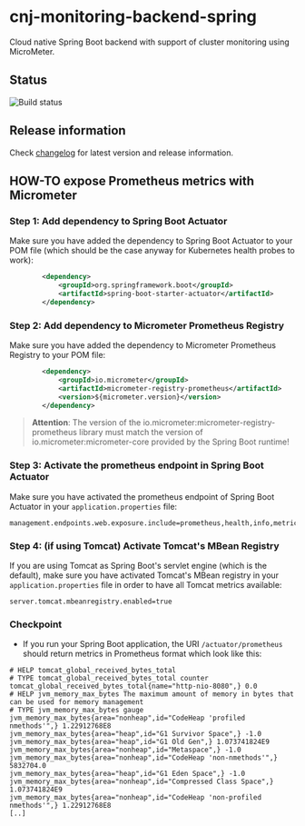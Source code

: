 # cnj-monitoring-backend-spring

Cloud native Spring Boot backend with support of cluster monitoring using MicroMeter.

## Status

![Build status](https://drone.cloudtrain.aws.msgoat.eu/api/badges/msgoat/cnj-monitoring-backend-spring/status.svg)

## Release information

Check [changelog](changelog.md) for latest version and release information.

## HOW-TO expose Prometheus metrics with Micrometer

### Step 1: Add dependency to Spring Boot Actuator

Make sure you have added the dependency to Spring Boot Actuator to your POM file 
(which should be the case anyway for Kubernetes health probes to work):
````xml
        <dependency>
            <groupId>org.springframework.boot</groupId>
            <artifactId>spring-boot-starter-actuator</artifactId>
        </dependency>
````

### Step 2: Add dependency to Micrometer Prometheus Registry

Make sure you have added the dependency to Micrometer Prometheus Registry to your POM file:
````xml
        <dependency>
            <groupId>io.micrometer</groupId>
            <artifactId>micrometer-registry-prometheus</artifactId>
            <version>${micrometer.version}</version>
        </dependency>
````

> __Attention__: The version of the io.micrometer:micrometer-registry-prometheus library must match the version of
> io.micrometer:micrometer-core provided by the Spring Boot runtime!

### Step 3: Activate the prometheus endpoint in Spring Boot Actuator

Make sure you have activated the prometheus endpoint of Spring Boot Actuator in your `application.properties` file:
````properties
management.endpoints.web.exposure.include=prometheus,health,info,metric
````

### Step 4: (if using Tomcat) Activate Tomcat's MBean Registry

If you are using Tomcat as Spring Boot's servlet engine (which is the default), 
make sure you have activated Tomcat's MBean registry in your `application.properties` file 
in order to have all Tomcat metrics available:
````properties
server.tomcat.mbeanregistry.enabled=true
````

### Checkpoint

* If you run your Spring Boot application, the URI `/actuator/prometheus` should return metrics in Prometheus format
which look like this:
````text
# HELP tomcat_global_received_bytes_total  
# TYPE tomcat_global_received_bytes_total counter
tomcat_global_received_bytes_total{name="http-nio-8080",} 0.0
# HELP jvm_memory_max_bytes The maximum amount of memory in bytes that can be used for memory management
# TYPE jvm_memory_max_bytes gauge
jvm_memory_max_bytes{area="nonheap",id="CodeHeap 'profiled nmethods'",} 1.22912768E8
jvm_memory_max_bytes{area="heap",id="G1 Survivor Space",} -1.0
jvm_memory_max_bytes{area="heap",id="G1 Old Gen",} 1.073741824E9
jvm_memory_max_bytes{area="nonheap",id="Metaspace",} -1.0
jvm_memory_max_bytes{area="nonheap",id="CodeHeap 'non-nmethods'",} 5832704.0
jvm_memory_max_bytes{area="heap",id="G1 Eden Space",} -1.0
jvm_memory_max_bytes{area="nonheap",id="Compressed Class Space",} 1.073741824E9
jvm_memory_max_bytes{area="nonheap",id="CodeHeap 'non-profiled nmethods'",} 1.22912768E8
[..]
````


